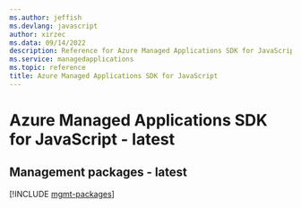 ```yaml
---
ms.author: jeffish
ms.devlang: javascript
author: xirzec
ms.data: 09/14/2022
description: Reference for Azure Managed Applications SDK for JavaScript
ms.service: managedapplications
ms.topic: reference
title: Azure Managed Applications SDK for JavaScript
---
```

# Azure Managed Applications SDK for JavaScript - latest

## Management packages - latest
[!INCLUDE [mgmt-packages](managed-applications-mgmt-index.md)]